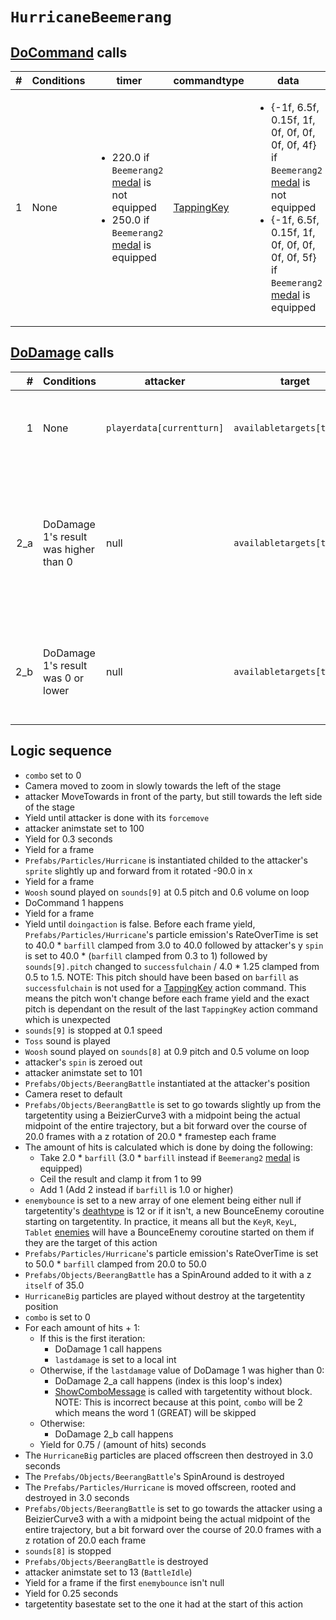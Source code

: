 # `HurricaneBeemerang`

## [DoCommand](../../DoCommand.md) calls

|#|Conditions|timer|commandtype|data|
|-:|-----|-----|-----|-----|
|1|None|<ul><li>220.0 if `Beemerang2` [medal](../../../Enums%20and%20IDs/Medal.md) is not equipped</li><li>250.0 if `Beemerang2` [medal](../../../Enums%20and%20IDs/Medal.md) is equipped</li></ul>|[TappingKey](../../Action%20commands/TappingKey.md)|<ul><li>{-1f, 6.5f, 0.15f, 1f, 0f, 0f, 0f, 0f, 0f, 4f} if `Beemerang2` [medal](../../../Enums%20and%20IDs/Medal.md) is not equipped</li><li>{-1f, 6.5f, 0.15f, 1f, 0f, 0f, 0f, 0f, 0f, 5f} if `Beemerang2` [medal](../../../Enums%20and%20IDs/Medal.md) is equipped</li></ul>|

## [DoDamage](../../Damage%20pipeline/DoDamage.md) calls

|#|Conditions|attacker|target|damageammount|property|overrides|block|
|-:|---|---|---|---|---|---|---|
|1|None|`playerdata[currentturn]`|`availabletargets[target]`|`playerdata[currentturn].atk` - 1 clamped from 0 to 99. NOTE: This incorrectly ignores a base `atk` of 0 or lower due to the lower bound clamp|[Flip](../../Damage%20pipeline/AttackProperty.md)|Empty array|false|
|2_a|DoDamage 1's result was higher than 0|null|`availabletargets[target]`|DoDamage 1's result - `i` clamped from 1 to 99, done `x` - 1 times where `i` starts at 1 and increments after each iteration and `x` is the amount of hits which is 2 + the amount of 1/2 parts contained in `barfill` value after DoCommand 1 (amount of 1/3 parts instead if `Beemerang2` [medal](../../../Enums%20and%20IDs/Medal.md) is equipped)|Empty array|false|
|2_b|DoDamage 1's result was 0 or lower|null|`availabletargets[target]`|0, done `x` - 1 times where `x` is the amount of hits which is 2 + the amount of 1/2 parts contained in `barfill` value after DoCommand 1 (amount of 1/3 parts instead if `Beemerang2` [medal](../../../Enums%20and%20IDs/Medal.md) is equipped)|null|null|false|

## Logic sequence

- `combo` set to 0
- Camera moved to zoom in slowly towards the left of the stage
- attacker MoveTowards in front of the party, but still towards the left side of the stage
- Yield until attacker is done with its `forcemove`
- attacker animstate set to 100
- Yield for 0.3 seconds
- Yield for a frame
- `Prefabs/Particles/Hurricane` is instantiated childed to the attacker's `sprite` slightly up and forward from it rotated -90.0 in x
- Yield for a frame
- `Woosh` sound played on `sounds[9]` at 0.5 pitch and 0.6 volume on loop
- DoCommand 1 happens
- Yield for a frame
- Yield until `doingaction` is false. Before each frame yield, `Prefabs/Particles/Hurricane`'s particle emission's RateOverTime is set to 40.0 * `barfill` clamped from 3.0 to 40.0 followed by attacker's y `spin` is set to 40.0 * (`barfill` clamped from 0.3 to 1) followed by `sounds[9].pitch` changed to `successfulchain` / 4.0 * 1.25 clamped from 0.5 to 1.5. NOTE: This pitch should have been based on `barfill` as `successfulchain` is not used for a [TappingKey](../../Action%20commands/TappingKey.md) action command. This means the pitch won't change before each frame yield and the exact pitch is dependant on the result of the last `TappingKey` action command which is unexpected
- `sounds[9]` is stopped at 0.1 speed
- `Toss` sound is played
- `Woosh` sound played on `sounds[8]` at 0.9 pitch and 0.5 volume on loop
- attacker's `spin` is zeroed out
- attacker animstate set to 101
- `Prefabs/Objects/BeerangBattle` instantiated at the attacker's position
- Camera reset to default
- `Prefabs/Objects/BeerangBattle` is set to go towards slightly up from the targetentity using a BeizierCurve3 with a midpoint being the actual midpoint of the entire trajectory, but a bit forward over the course of 20.0 frames with a z rotation of 20.0 * framestep each frame
- The amount of hits is calculated which is done by doing the following:
    - Take 2.0 * `barfill` (3.0 * `barfill` instead if `Beemerang2` [medal](../../../Enums%20and%20IDs/Medal.md) is equipped)
    - Ceil the result and clamp it from 1 to 99
    - Add 1 (Add 2 instead if `barfill` is 1.0 or higher)
- `enemybounce` is set to a new array of one element being either null if targetentity's [deathtype](../../Actors%20states/Enemy%20features.md#deathtype) is 12 or if it isn't, a new BounceEnemy coroutine starting on targetentity. In practice, it means all but the `KeyR`, `KeyL`, `Tablet` [enemies](../../../Enums%20and%20IDs/Enemies.md#enemies) will have a BounceEnemy coroutine started on them if they are the target of this action
- `Prefabs/Particles/Hurricane`'s particle emission's RateOverTime is set to 50.0 * `barfill` clamped from 20.0 to 50.0
- `Prefabs/Objects/BeerangBattle` has a SpinAround added to it with a z `itself` of 35.0
- `HurricaneBig` particles are played without destroy at the targetentity position
- `combo` is set to 0
- For each amount of hits + 1:
    - If this is the first iteration:
        - DoDamage 1 call happens
        - `lastdamage` is set to a local int
    - Otherwise, if the `lastdamage` value of DoDamage 1 was higher than 0:
        - DoDamage 2_a call happens (index is this loop's index)
        - [ShowComboMessage](../../Visual%20rendering/ShowSuccessWord.md#showcombomessage) is called with targetentity without block. NOTE: This is incorrect because at this point, `combo` will be 2 which means the word 1 (GREAT) will be skipped
    - Otherwise:
        - DoDamage 2_b call happens
    - Yield for 0.75 / (amount of hits) seconds
- The `HurricaneBig` particles are placed offscreen then destroyed in 3.0 seconds
- The `Prefabs/Objects/BeerangBattle`'s SpinAround is destroyed
- The `Prefabs/Particles/Hurricane` is moved offscreen, rooted and destroyed in 3.0 seconds
- `Prefabs/Objects/BeerangBattle` is set to go towards the attacker using a BeizierCurve3 with a with a midpoint being the actual midpoint of the entire trajectory, but a bit forward over the course of 20.0 frames with a z rotation of 20.0 each frame
- `sounds[8]` is stopped
- `Prefabs/Objects/BeerangBattle` is destroyed
- attacker animstate set to 13 (`BattleIdle`)
- Yield for a frame if the first `enemybounce` isn't null
- Yield for 0.25 seconds
- targetentity basestate set to the one it had at the start of this action
